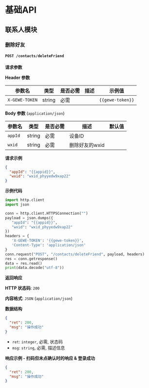 # 基础API

## 联系人模块

### 删除好友

#### `POST /contacts/deleteFriend`

**请求参数**

**Header 参数**

| 参数名         | 类型   | 是否必需 | 描述 | 示例值         |
| -------------- | ------ | -------- | ---- | ------------- |
| `X-GEWE-TOKEN` | string | 必需     |      | `{{gewe-token}}` |

**Body 参数** (`application/json`)

| 参数名    | 类型   | 是否必需 | 描述             | 默认值 |
| -------- | ------ | -------- | ---------------- | ---- |
| `appId`  | string | 必需     | 设备ID           |      |
| `wxid`   | string | 必需     | 删除好友的wxid   |      |

**请求示例**

```json
{
  "appId": "{{appid}}",
  "wxid": "wxid_phyyedw9xap22"
}
```

**示例代码**

```python
import http.client
import json

conn = http.client.HTTPSConnection("")
payload = json.dumps({
   "appId": "{{appid}}",
   "wxid": "wxid_phyyedw9xap22"
})
headers = {
   'X-GEWE-TOKEN': '{{gewe-token}}',
   'Content-Type': 'application/json'
}
conn.request("POST", "/contacts/deleteFriend", payload, headers)
res = conn.getresponse()
data = res.read()
print(data.decode("utf-8"))
```

**返回响应**

**HTTP 状态码**: `200`

**内容格式**: `JSON` (`application/json`)

**数据结构**

```json
{
  "ret": 200,
  "msg": "操作成功"
}
```

* `ret`: `integer`, 必需, 状态码
* `msg`: `string`, 必需, 描述信息

**响应示例 - 扫码但未点确认时的响应 & 登录成功**

```json
{
  "ret": 200,
  "msg": "操作成功"
}
```
